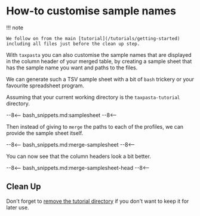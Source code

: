 # How-to customise sample names

!!! note

    We follow on from the main [tutorial](/tutorials/getting-started) including all files just before the clean up step.

With `taxpasta` you can also customise the sample names that are
displayed in the column header of your merged table, by creating a sample sheet
that has the sample name you want and paths to the files.

We can generate such a TSV sample sheet with a bit of `bash` trickery or your favourite
spreadsheet program.

Assuming that your current working directory is the `taxpasta-tutorial` directory.

--8<--
bash_snippets.md:samplesheet
--8<--

Then instead of giving to `merge` the paths to each of the profiles, we
can provide the sample sheet itself.

--8<--
bash_snippets.md:merge-samplesheet
--8<--

You can now see that the column headers look a bit better.

--8<--
bash_snippets.md:merge-samplesheet-head
--8<--

## Clean Up

Don't forget to [remove the tutorial directory](/tutorials/getting-started#clean-up) if you don't want to keep it for later use.
